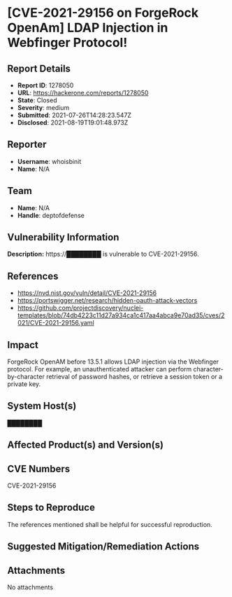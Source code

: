 # [CVE-2021-29156 on ForgeRock OpenAm] LDAP Injection in Webfinger Protocol!

## Report Details
- **Report ID**: 1278050
- **URL**: https://hackerone.com/reports/1278050
- **State**: Closed
- **Severity**: medium
- **Submitted**: 2021-07-26T14:28:23.547Z
- **Disclosed**: 2021-08-19T19:01:48.973Z

## Reporter
- **Username**: whoisbinit
- **Name**: N/A

## Team
- **Name**: N/A
- **Handle**: deptofdefense

## Vulnerability Information
**Description:**
https://████████ is vulnerable to CVE-2021-29156. 

## References
* https://nvd.nist.gov/vuln/detail/CVE-2021-29156
* https://portswigger.net/research/hidden-oauth-attack-vectors
* https://github.com/projectdiscovery/nuclei-templates/blob/74db4223c11d27a934ca1c417aa4abca9e70ad35/cves/2021/CVE-2021-29156.yaml

## Impact

ForgeRock OpenAM before 13.5.1 allows LDAP injection via the Webfinger protocol. For example, an unauthenticated attacker can perform character-by-character retrieval of password hashes, or retrieve a session token or a private key.

## System Host(s)
████████

## Affected Product(s) and Version(s)


## CVE Numbers
CVE-2021-29156

## Steps to Reproduce
The references mentioned shall be helpful for successful reproduction.

## Suggested Mitigation/Remediation Actions




## Attachments
No attachments
